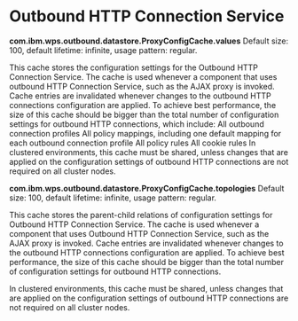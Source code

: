 # Outbound HTTP Connection Service

**com.ibm.wps.outbound.datastore.ProxyConfigCache.values**
Default size: 100, default lifetime: infinite, usage pattern: regular.

This cache stores the configuration settings for the Outbound HTTP Connection Service. The cache is used
whenever a component that uses outbound HTTP Connection Service, such as the AJAX proxy is invoked.
Cache entries are invalidated whenever changes to the outbound HTTP connections configuration are
applied. To achieve best performance, the size of this cache should be bigger than the total number of
configuration settings for outbound HTTP connections, which include:
    All outbound connection profiles
    All policy mappings, including one default mapping for each outbound connection profile
    All policy rules
    All cookie rules
In clustered environments, this cache must be shared, unless changes that are applied on the configuration
settings of outbound HTTP connections are not required on all cluster nodes.

**com.ibm.wps.outbound.datastore.ProxyConfigCache.topologies**
Default size: 100, default lifetime: infinite, usage pattern: regular.

This cache stores the parent-child relations of configuration settings for Outbound HTTP Connection
Service. The cache is used whenever a component that uses Outbound HTTP Connection Service, such as
the AJAX proxy is invoked. Cache entries are invalidated whenever changes to the outbound HTTP
connections configuration are applied. To achieve best performance, the size of this cache should be bigger
than the total number of configuration settings for outbound HTTP connections.

In clustered environments, this cache must be shared, unless changes that are applied on the configuration
settings of outbound HTTP connections are not required on all cluster nodes.